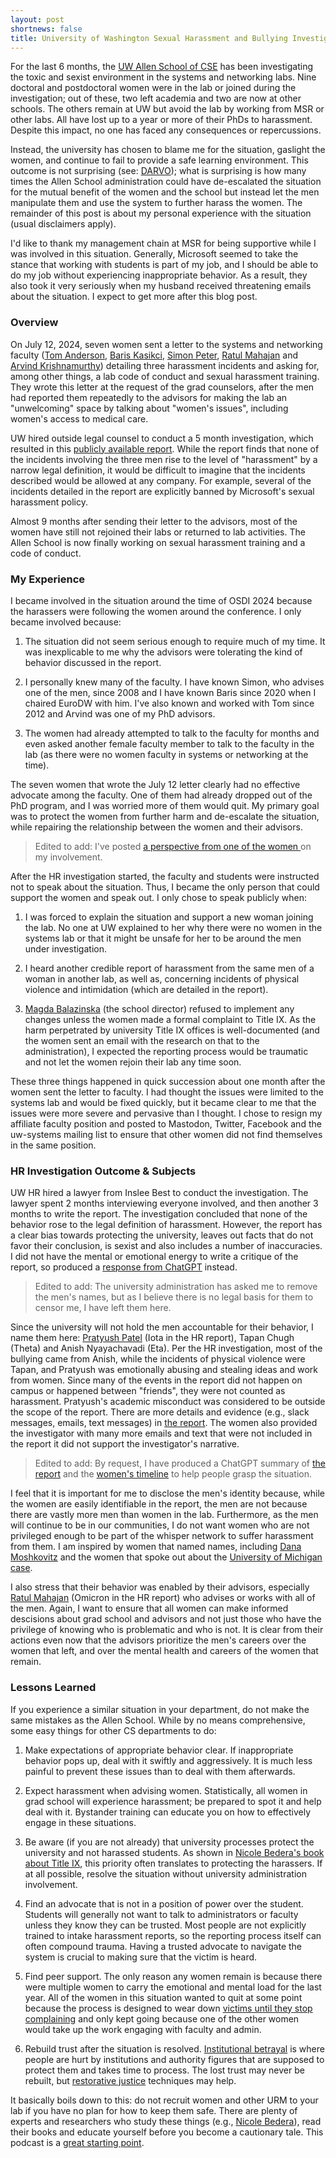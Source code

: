 ```yaml
---
layout: post
shortnews: false
title: University of Washington Sexual Harassment and Bullying Investigation
---
```


For the last 6 months, the [UW Allen School of
CSE](https://www.cs.washington.edu) has been investigating the toxic
and sexist environment in the systems and networking labs. Nine
doctoral and postdoctoral women were in the lab or joined during the
investigation; out of these, two left academia and two are now at
other schools. The others remain at UW but avoid the lab by working
from MSR or other labs.  All have lost up to a year or more of their
PhDs to harassment.  Despite this impact, no one has faced any
consequences or repercussions.

Instead, the university has chosen to blame me for the situation,
gaslight the women, and continue to fail to provide a safe learning
environment.  This outcome is not surprising (see:
[DARVO](https://en.wikipedia.org/wiki/DARVO)); what is surprising is
how many times the Allen School administration could have de-escalated
the situation for the mutual benefit of the women and the school but
instead let the men manipulate them and use the system to further
harass the women. The remainder of this post is about my personal
experience with the situation (usual disclaimers apply).

I'd like to thank my management chain at MSR for being
supportive while I was involved in this situation.  Generally,
Microsoft seemed to take the stance that working with students is part
of my job, and I should be able to do my job without experiencing
inappropriate behavior.  As a result, they also took it very seriously
when my husband received threatening emails about the situation. I
expect to get more after this blog post.

### Overview

On July 12, 2024, seven women sent a letter to the systems and
networking faculty ([Tom
Anderson](https://www.cs.washington.edu/people/faculty/tom-anderson/),
[Baris Kasikci](https://homes.cs.washington.edu/~baris/), [Simon
Peter](https://homes.cs.washington.edu/~simpeter/), [Ratul
Mahajan](https://ratul.org) and [Arvind
Krishnamurthy](https://sites.google.com/cs.washington.edu/arvind))
detailing three harassment incidents and asking for, among other
things, a lab code of conduct and sexual harassment training.  They
wrote this letter at the request of the grad counselors, after the men
had reported them repeatedly to the advisors for making the lab an
"unwelcoming" space by talking about "women's issues", including
women's access to medical care.

UW hired outside legal counsel to conduct a 5 month investigation,
which resulted in this [publicly available
report](https://drive.google.com/file/d/1QqE1Lk9RAWa4MLeHSirsWd7MAbxfl7pz/view).
While the report finds that none of the incidents involving the three
men rise to the level of "harassment" by a narrow legal definition, it
would be difficult to imagine that the incidents described would be
allowed at any company. For example, several of the incidents detailed
in the report are explicitly banned by Microsoft's sexual harassment
policy.

Almost 9 months after sending their letter to the advisors, most of
the women have still not rejoined their labs or returned to lab
activities.  The Allen School is now finally working on sexual
harassment training and a code of conduct.

### My Experience

I became involved in the situation around the time of OSDI 2024
because the harassers were following the women around the
conference. I only became involved because:

1. The situation did not seem serious enough to require much of my
time. It was inexplicable to me why the advisors were tolerating the
kind of behavior discussed in the report.

2. I personally knew many of the faculty. I have known Simon, who
advises one of the men, since 2008 and I have known Baris since 2020
when I chaired EuroDW with him. I've also known and worked with Tom
since 2012 and Arvind was one of my PhD advisors.

3. The women had already attempted to talk to the faculty for months
and even asked another female faculty member to talk to the faculty in
the lab (as there were no women faculty in systems or networking at
the time).

The seven women that wrote the July 12 letter clearly had no effective
advocate among the faculty. One of them had already dropped out of the
PhD program, and I was worried more of them would quit.  My primary
goal was to protect the women from further harm and de-escalate the
situation, while repairing the relationship between the women and
their advisors.

> Edited to add: I've posted [a perspective from one of the women
  ](papers/uw-harassment/uw-women-statement.txt) on my involvement.

After the HR investigation started, the faculty and students were
instructed not to speak about the situation. Thus, I became the only
person that could support the women and speak out.  I only chose to
speak publicly when:

1. I was forced to explain the situation and support a new woman
joining the lab.  No one at UW explained to her why there were no
women in the systems lab or that it might be unsafe for her to be
around the men under investigation.

2. I heard another credible report of harassment from the same men of
a woman in another lab, as well as, concerning incidents of physical
violence and intimidation (which are detailed in the report).
 
3. [Magda Balazinska](https://db.cs.washington.edu/people/magda) (the
school director) refused to implement any changes unless the women
made a formal complaint to Title IX.  As the harm perpetrated by
university Title IX offices is well-documented (and the women sent an
email with the research on that to the administration), I expected the
reporting process would be traumatic and not let the women rejoin
their lab any time soon.

These three things happened in quick succession about one month after
the women sent the letter to faculty. I had thought the issues were
limited to the systems lab and would be fixed quickly, but it became
clear to me that the issues were more severe and pervasive than I
thought. I chose to resign my affiliate faculty position and posted to
Mastodon, Twitter, Facebook and the uw-systems mailing list to ensure
that other women did not find themselves in the same position.

### HR Investigation Outcome & Subjects

UW HR hired a lawyer from Inslee Best to conduct the investigation.
The lawyer spent 2 months interviewing everyone involved, and then
another 3 months to write the report.  The investigation concluded
that none of the behavior rose to the legal definition of harassment.
However, the report has a clear bias towards protecting the
university, leaves out facts that do not favor their conclusion, is
sexist and also includes a number of inaccuracies.  I did not have the
mental or emotional energy to write a critique of the report, so
produced a [response from ChatGPT](papers/uw-harassment/critique.pdf)
instead.

> Edited to add: The university administration has asked me to remove
> the men's names, but as I believe there is no legal basis for them
> to censor me, I have left them here.

Since the university will not hold the men accountable for their
behavior, I name them here: [Pratyush
Patel](https://homes.cs.washington.edu/~patelp1/) (Iota in the HR
report), Tapan Chugh (Theta) and Anish Nyayachavadi (Eta).  Per the HR
investigation, most of the bullying came from Anish, while the
incidents of physical violence were Tapan, and Pratyush was
emotionally abusing and stealing ideas and work from women.  Since
many of the events in the report did not happen on campus or happened
between "friends", they were not counted as harassment.  Pratyush's
academic misconduct was considered to be outside the scope of the
report.  There are more details and evidence (e.g., slack messages,
emails, text messages) in [the
report](https://drive.google.com/file/d/1QqE1Lk9RAWa4MLeHSirsWd7MAbxfl7pz/view).
The women also provided the investigator with many more emails and
text that were not included in the report it did not support the
investigator's narrative. 

> Edited to add: By request, I have produced a ChatGPT summary of [the
  report](papers/uw-harassment/report-overview.pdf) and the [women's
  timeline](papers/uw-harassment/timeline-summary.pdf) to help people
  grasp the situation.

I feel that it is important for me to disclose the men's identity
because, while the women are easily identifiable in the report, the
men are not because there are vastly more men than women in the lab.
Furthermore, as the men will continue to be in our communities, I do
not want women who are not privileged enough to be part of the whisper
network to suffer harassment from them. I am inspired by women that
named names, including [Dana
Moshkovitz](https://liorpachter.wordpress.com/2018/11/28/yuval-peres/#comment-11872)
and the women that spoke out about the [University of Michigan
case](https://www.michigandaily.com/news/daily-investigation-finds-divergence-in-u-m-outside-organizations-handling-of-allegations-against-cse-professor/).

I also stress that their behavior was enabled by their advisors,
especially [Ratul Mahajan](https://ratul.org) (Omicron in the HR report) who
advises or works with all of the men.  Again, I want to ensure that
all women can make informed descisions about grad school and advisors
and not just those who have the privilege of knowing who is
problematic and who is not.  It is clear from their actions even now
that the advisors prioritize the men's careers over the women that
left, and over the mental health and careers of the women that remain.

### Lessons Learned

If you experience a similar situation in your department, do not make
the same mistakes as the Allen School.  While by no means
comprehensive, some easy things for other CS departments to do:

1. Make expectations of appropriate behavior clear. If inappropriate
behavior pops up, deal with it swiftly and aggressively. It is much
less painful to prevent these issues than to deal with them
afterwards.

2. Expect harassment when advising women. Statistically, all women in
grad school will experience harassment; be prepared to spot it and
help deal with it. Bystander training can educate you on how to
effectively engage in these situations.

3. Be aware (if you are not already) that university processes protect
the university and not harassed students. As shown in [Nicole Bedera's
book about Title
IX](https://www.ucpress.edu/books/on-the-wrong-side/hardcover), this
priority often translates to protecting the harassers.  If at all
possible, resolve the situation without university administration
involvement.

4. Find an advocate that is not in a position of power over the
student.  Students will generally not want to talk to administrators
or faculty unless they know they can be trusted.  Most people are not
explicitly trained to intake harassment reports, so the reporting
process itself can often compound trauma. Having a trusted advocate to
navigate the system is crucial to making sure that the victim is
heard.

5. Find peer support. The only reason any women remain is because
there were multiple women to carry the emotional and mental load for
the last year.  All of the women in this situation wanted to quit at
some point because the process is designed to wear down [victims until
they stop
complaining](https://www.jezebel.com/not-only-do-campus-sexual-assailants-go-unpunished-they-also-often-get-special-treatment)
and only kept going because one of the other women would take up the
work engaging with faculty and admin.

6. Rebuild trust after the situation is resolved. [Institutional
betrayal](https://dynamic.uoregon.edu/jjf/institutionalbetrayal/) is
where people are hurt by institutions and authority figures that are
supposed to protect them and takes time to process. The lost trust may
never be rebuilt, but [restorative
justice](https://en.wikipedia.org/wiki/Restorative_justice) techniques
may help.

It basically boils down to this: do not recruit women and other URM to
your lab if you have no plan for how to keep them safe. There are
plenty of experts and researchers who study these things (e.g.,
[Nicole Bedera](https://www.nicolebedera.com)), read their books and
educate yourself before you become a cautionary tale. This podcast is
a [great starting
point](https://www.strugglecare.com/podcast-rss/122-addressing-sexual-violence-on-college-campuses-is-easier-than-you-think-with-nicole-bedera).
